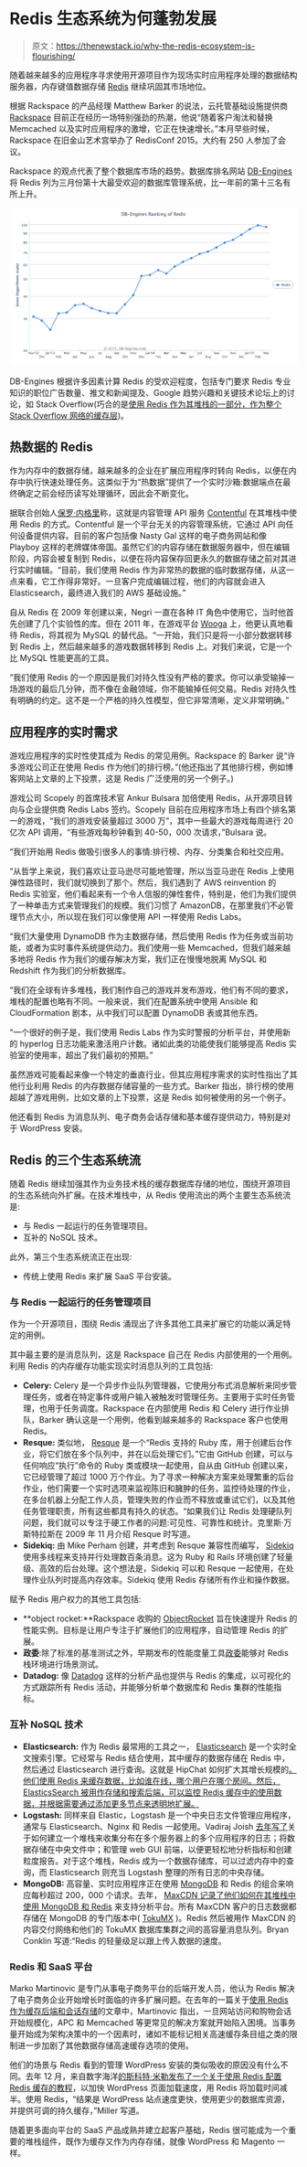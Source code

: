 # Redis 生态系统为何蓬勃发展

> 原文：<https://thenewstack.io/why-the-redis-ecosystem-is-flourishing/>

随着越来越多的应用程序寻求使用开源项目作为现场实时应用程序处理的数据结构服务器，内存键值数据存储 [Redis](http://redis.io/) 继续巩固其市场地位。

根据 Rackspace 的产品经理 Matthew Barker 的说法，云托管基础设施提供商 [Rackspace](http://www.rackspace.com/) 目前正在经历一场特别强劲的热潮，他说“随着客户淘汰和替换 Memcached 以及实时应用程序的激增，它正在快速增长。”本月早些时候，Rackspace 在旧金山艺术宫举办了 RedisConf 2015。大约有 250 人参加了会议。

Rackspace 的观点代表了整个数据库市场的趋势。数据库排名网站 [DB-Engines](http://db-engines.com/en/ranking) 将 Redis 列为三月份第十大最受欢迎的数据库管理系统，比一年前的第十三名有所上升。

[![DB-Engines ranking of Redis](img/879e1274f74ae590180278d4e5e39664.png)](https://thenewstack.io/wp-content/uploads/2015/03/DB-Engines-ranking-of-Redis.png)

DB-Engines 根据许多因素计算 Redis 的受欢迎程度，包括专门要求 Redis 专业知识的职位广告数量、推文和新闻提及、Google 趋势兴趣和关键技术论坛上的讨论，如 Stack Overflow(巧合的是[使用 Redis 作为其堆栈的一部分，作为整个 Stack Overflow 网络的缓存层](http://meta.stackexchange.com/questions/69164/does-stack-overflow-use-caching-and-if-so-how))。

## 热数据的 Redis

作为内存中的数据存储，越来越多的企业在扩展应用程序时转向 Redis，以便在内存中执行快速处理任务。这类似于为“热数据”提供了一个实时沙箱:数据端点在最终确定之前会经历读写处理循环，因此会不断变化。

据联合创始人[保罗·内格里](https://twitter.com/hungryblank)称，这就是内容管理 API 服务 [Contentful](https://www.contentful.com/) 在其堆栈中使用 Redis 的方式。Contentful 是一个平台无关的内容管理系统，它通过 API 向任何设备提供内容。目前的客户包括像 Nasty Gal 这样的电子商务网站和像 Playboy 这样的老牌媒体帝国。虽然它们的内容存储在数据服务器中，但在编辑阶段，内容会被复制到 Redis，以便在将内容保存回更永久的数据存储之前对其进行实时编辑。“目前，我们使用 Redis 作为非常热的数据的临时数据存储，从这一点来看，它工作得非常好。一旦客户完成编辑过程，他们的内容就会进入 Elasticsearch，最终进入我们的 AWS 基础设施。”

自从 Redis 在 2009 年创建以来，Negri 一直在各种 IT 角色中使用它，当时他首先创建了几个实验性的库。但在 2011 年，在游戏平台 [Wooga](http://www.wooga.com/) 上，他更认真地看待 Redis，将其视为 MySQL 的替代品。“一开始，我们只是将一小部分数据转移到 Redis 上，然后越来越多的游戏数据转移到 Redis 上。对我们来说，它是一个比 MySQL 性能更高的工具。

“我们使用 Redis 的一个原因是我们对持久性没有严格的要求。你可以承受输掉一场游戏的最后几分钟，而不像在金融领域，你不能输掉任何交易。Redis 对持久性有明确的约定。这不是一个严格的持久性模型，但它非常清晰，定义非常明确。”

## 应用程序的实时需求

游戏应用程序的实时性使其成为 Redis 的常见用例。Rackspace 的 Barker 说“许多游戏公司正在使用 Redis 作为他们的排行榜。”(他还指出了其他排行榜，例如博客网站上文章的上下投票，这是 Redis 广泛使用的另一个例子。)

游戏公司 Scopely 的首席技术官 Ankur Bulsara 加倍使用 Redis，从开源项目转向与企业提供商 Redis Labs 签约。Scopely 目前在应用程序市场上有四个排名第一的游戏，“我们的游戏安装量超过 3000 万”，其中一些最大的游戏每周进行 20 亿次 API 调用，“有些游戏每秒钟看到 40-50，000 次请求，”Bulsara 说。

“我们开始用 Redis 做吸引很多人的事情:排行榜、内存、分类集合和社交应用。

“从哲学上来说，我们喜欢让亚马逊尽可能地管理，所以当亚马逊在 Redis 上使用弹性路径时，我们就切换到了那个。然后，我们遇到了 AWS reinvention 的 Redis 实验室，他们看起来有一个令人信服的弹性套件，特别是，他们为我们提供了一种单击方式来管理我们的规模。我们习惯了 AmazonDB，在那里我们不必管理节点大小，所以现在我们可以像使用 API 一样使用 Redis Labs。

“我们大量使用 DynamoDB 作为主数据存储，然后使用 Redis 作为任务或当前功能，或者为实时事件系统提供动力。我们使用一些 Memcached，但我们越来越多地将 Redis 作为我们的缓存解决方案，我们正在慢慢地脱离 MySQL 和 Redshift 作为我们的分析数据库。

“我们在全球有许多堆栈，我们制作自己的游戏并发布游戏，他们有不同的要求，堆栈的配置也略有不同。一般来说，我们在配置系统中使用 Ansible 和 CloudFormation 剧本，从中我们可以配置 DynamoDB 表或其他东西。

“一个很好的例子是，我们使用 Redis Labs 作为实时警报的分析平台，并使用新的 hyperlog 日志功能来激活用户计数。诸如此类的功能使我们能够提高 Redis 实验室的使用率，超出了我们最初的预期。”

虽然游戏可能看起来像一个特定的垂直行业，但其应用程序需求的实时性指出了其他行业利用 Redis 的内存数据存储容量的一些方式。Barker 指出，排行榜的使用超越了游戏用例，比如文章的上下投票，这是 Redis 如何被使用的另一个例子。

他还看到 Redis 为消息队列、电子商务会话存储和基本缓存提供动力，特别是对于 WordPress 安装。

## Redis 的三个生态系统流

随着 Redis 继续加强其作为业务技术栈的缓存数据库存储的地位，围绕开源项目的生态系统向外扩展。在技术堆栈中，从 Redis 使用流出的两个主要生态系统流是:

*   与 Redis 一起运行的任务管理项目。
*   互补的 NoSQL 技术。

此外，第三个生态系统流正在出现:

*   传统上使用 Redis 来扩展 SaaS 平台安装。

### 与 Redis 一起运行的任务管理项目

作为一个开源项目，围绕 Redis 涌现出了许多其他工具来扩展它的功能以满足特定的用例。

其中最主要的是消息队列，这是 Rackspace 自己在 Redis 内部使用的一个用例。利用 Redis 的内存缓存功能实现实时消息队列的工具包括:

*   **Celery:** Celery 是一个异步作业队列管理器，它使用分布式消息解析来同步管理任务，或者在特定事件或用户输入被触发时管理任务。主要用于实时任务管理，也用于任务调度。Rackspace 在内部使用 Redis 和 Celery 进行作业排队，Barker 确认这是一个用例，他看到越来越多的 Rackspace 客户也使用 Redis。
*   **Resque:** 类似地， [Resque](https://github.com/resque/resque) 是一个“Redis 支持的 Ruby 库，用于创建后台作业，将它们放在多个队列中，并在以后处理它们。”它由 GitHub 创建，可以与任何响应“执行”命令的 Ruby 类或模块一起使用，自从由 GitHub 创建以来，它已经管理了超过 1000 万个作业。为了寻求一种解决方案来处理繁重的后台作业，他们需要一个实时选项来监视陈旧和臃肿的任务，监控待处理的作业，在多台机器上分配工作人员，管理失败的作业而不释放或重试它们，以及其他任务管理职责，所有这些都具有持久的状态。“如果我们让 Redis 处理硬队列问题，我们就可以专注于硬工作者的问题:可见性、可靠性和统计。克里斯·万斯特拉斯在 2009 年 11 月介绍 Resque 时写道。
*   **Sidekiq:** 由 Mike Perham 创建，并考虑到 Resque 兼容性而编写， [Sidekiq](https://github.com/mperham/sidekiq) 使用多线程来支持并行处理数百条消息。这为 Ruby 和 Rails 环境创建了轻量级、高效的后台处理。这个想法是，Sidekiq 可以和 Resque 一起使用，在处理作业队列时提高内存效率。Sidekiq 使用 Redis 存储所有作业和操作数据。

赋予 Redis 用户权力的其他工具包括:

*   **object rocket:**Rackspace 收购的 [ObjectRocket](https://thenewstack.io/tinder-is-scaling-with-mongodb-and-some-help-from-objectrocket/) 旨在快速提升 Redis 的性能实例。目标是让用户专注于扩展他们的应用程序，自动管理 Redis 的扩展。
*   **政委**:除了标准的基准测试之外，早期发布的性能度量工具[政委](https://thenewstack.io/beyond-benchmarking-with-commissar-a-use-case-performance-tool-for-redis/)能够对 Redis 栈环境进行场景测试。
*   **Datadog:** 像 [Datadog](https://www.datadoghq.com/) 这样的分析产品也提供与 Redis 的集成，以可视化的方式跟踪所有 Redis 活动，并能够分析单个数据库和 Redis 集群的性能指标。

### 互补 NoSQL 技术

*   **Elasticsearch:** 作为 Redis 最常用的工具之一， [Elasticsearch](http://www.elastic.co/guide/en/logstash/current/plugins-inputs-redis.html) 是一个实时全文搜索引擎。它经常与 Redis 结合使用，其中缓存的数据存储在 Redis 中，然后通过 Elasticsearch 进行查询。这就是 HipChat 如何扩大其增长规模的[。他们使用 Redis 来缓存数据，比如谁在线，哪个用户在哪个房间。然后，ElasticsSearch 被用作存储和搜索后端，可以监控 Redis 缓存中的使用数据，并根据需要通过添加更多节点来透明地扩展。](http://highscalability.com/blog/2014/1/6/how-hipchat-stores-and-indexes-billions-of-messages-using-el.html)
*   **Logstash:** 同样来自 Elastic，Logstash 是一个中央日志文件管理应用程序，通常与 Elasticsearch、Nginx 和 Redis 一起使用。Vadiraj Joish [去年写了](http://www.thegeekstuff.com/2014/12/logstash-setup/)关于如何建立一个堆栈来收集分布在多个服务器上的多个应用程序的日志；将数据存储在中央文件中；和管理 web GUI 前端，以便更轻松地分析指标和创建粒度报告。对于这个堆栈，Redis 成为一个数据存储库，可以过滤内存中的查询，而 Elasticsearch 则充当 Logstash 整理的所有日志的中央存储。
*   **MongoDB:** 高容量、实时应用程序正在使用 [MongoDB](http://www.mongodb.com/) 和 Redis 的组合来响应每秒超过 200，000 个请求。去年， [MaxCDN 记录了他们如何在其堆栈中使用 MongoDB 和 Redis](https://www.maxcdn.com/blog/learned-stop-worrying-love-logs/) 来支持分析平台。所有 MaxCDN 客户的日志数据都存储在 MongoDB 的专门版本中( [TokuMX](http://www.tokutek.com/products/tokumx-for-mongodb/) )。Redis 然后被用作 MaxCDN 的内容交付网络和他们的 TokuMX 数据库集群之间的高容量消息队列。Bryan Conklin 写道:“Redis 的轻量级足以跟上传入数据的速度。

### Redis 和 SaaS 平台

Marko Martinovic 是专门从事电子商务平台的后端开发人员，他认为 Redis 解决了电子商务企业开始增长时面临的许多扩展问题。在去年的一篇关于[使用 Redis 作为缓存后端和会话存储](http://inchoo.net/magento/using-redis-cache-backend-and-session-storage-in-magento/)的文章中，Martinovic 指出，一旦网站访问和购物会话开始规模化，APC 和 Memcached 等更常见的解决方案就开始陷入困境。当事务量开始成为架构决策中的一个因素时，诸如不能标记相关高速缓存条目组之类的限制进一步加剧了其他数据存储高速缓存选项的使用。

他们的场景与 Redis 看到的管理 WordPress 安装的类似吸收的原因没有什么不同。去年 12 月，来自数字海洋[的斯科特·米勒发布了一个关于使用 Redis 配置 Redis 缓存的教程](https://www.digitalocean.com/community/tutorials/how-to-configure-redis-caching-to-speed-up-wordpress-on-ubuntu-14-04)，以加快 WordPress 页面加载速度，用 Redis 将加载时间减半。使用 Redis，“结果是 WordPress 站点速度更快，使用更少的数据库资源，并提供可调的持久缓存，”Miller 写道。

随着更多面向平台的 SaaS 产品成熟并建立起客户基础，Redis 很可能成为一个重要的堆栈组件，既作为缓存又作为内存存储，就像 WordPress 和 Magento 一样。

<svg xmlns:xlink="http://www.w3.org/1999/xlink" viewBox="0 0 68 31" version="1.1"><title>Group</title> <desc>Created with Sketch.</desc></svg>